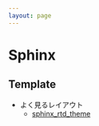 ```yaml
---
layout: page
---
```


# Sphinx

## Template

* よく見るレイアウト
    * [sphinx_rtd_theme](https://github.com/rtfd/sphinx_rtd_theme)
